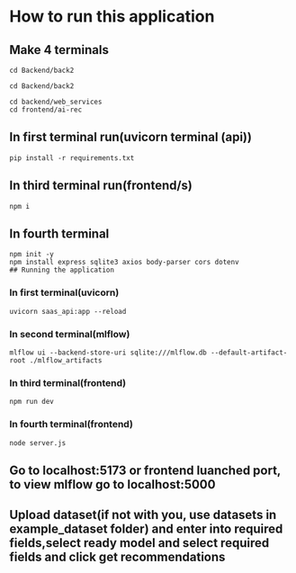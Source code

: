 # How to run this application

## Make 4 terminals
```
cd Backend/back2
```
```
cd Backend/back2
```
```
cd backend/web_services
cd frontend/ai-rec
```

## In first terminal run(uvicorn terminal (api))
```
pip install -r requirements.txt
```

## In third terminal run(frontend/s)
```
npm i

```

## In fourth terminal 

~~~
npm init -y
npm install express sqlite3 axios body-parser cors dotenv
## Running the application
~~~

### In first terminal(uvicorn)
```
uvicorn saas_api:app --reload
```

### In second terminal(mlflow)
```
mlflow ui --backend-store-uri sqlite:///mlflow.db --default-artifact-root ./mlflow_artifacts

```
### In third terminal(frontend)
```
npm run dev
```
### In fourth terminal(frontend)
```
node server.js
```

## Go to localhost:5173 or frontend luanched port, to view mlflow go to localhost:5000

## Upload dataset(if not with you, use datasets in example_dataset folder) and enter into required fields,select ready model and select required fields and click get recommendations


